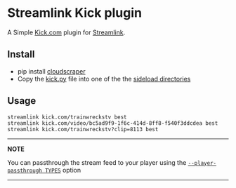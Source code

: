 # Streamlink Kick plugin

A Simple [Kick.com](https://kick.com) plugin for [Streamlink](https://github.com/streamlink/streamlink).

## Install
* pip install [cloudscraper](https://pypi.org/project/cloudscraper)
* Copy the [kick.py](kick.py) file into one of the the [sideload directories](https://streamlink.github.io/cli/plugin-sideloading.html)


## Usage
```
streamlink kick.com/trainwreckstv best
streamlink kick.com/video/bc5ad9f9-1f6c-414d-8ff8-f540f3ddcdea best
streamlink kick.com/trainwreckstv?clip=8113 best
```

---
**NOTE**

You can passthrough the stream feed to your player using the [```--player-passthrough TYPES```](https://streamlink.github.io/cli.html#cmdoption-player-passthrough) option

---

